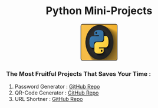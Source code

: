 <h1 align="center">Python Mini-Projects</h1> 

<p align="center">
<img src="Img/Logo.png" width="100px" height="100px">
</p>

### The Most Fruitful Projects That Saves Your Time :

1. Password Generator : [GitHub Repo][pg]
2. QR-Code Generator : [GitHub Repo][qg]
3. URL Shortner   : [GitHub Repo][us]

[pg]: https://github.com/gkrockz/Password-Generator
[qg]: https://github.com/gkrockz/QRCode-Generator
[us]: https://github.com/gkrockz/URL-Shortner
